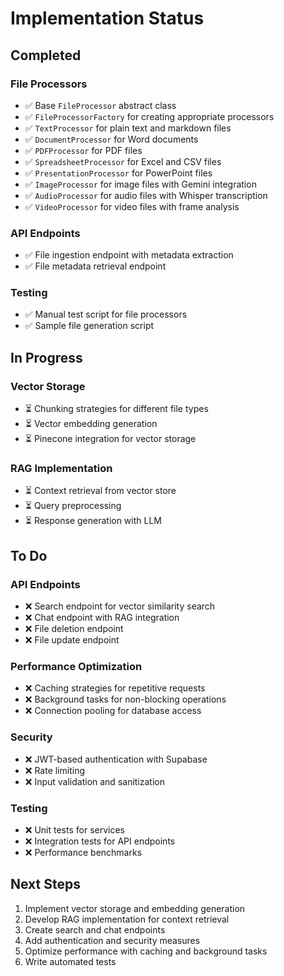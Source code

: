 # Implementation Status

## Completed

### File Processors

- ✅ Base `FileProcessor` abstract class
- ✅ `FileProcessorFactory` for creating appropriate processors
- ✅ `TextProcessor` for plain text and markdown files
- ✅ `DocumentProcessor` for Word documents
- ✅ `PDFProcessor` for PDF files
- ✅ `SpreadsheetProcessor` for Excel and CSV files
- ✅ `PresentationProcessor` for PowerPoint files
- ✅ `ImageProcessor` for image files with Gemini integration
- ✅ `AudioProcessor` for audio files with Whisper transcription
- ✅ `VideoProcessor` for video files with frame analysis

### API Endpoints

- ✅ File ingestion endpoint with metadata extraction
- ✅ File metadata retrieval endpoint

### Testing

- ✅ Manual test script for file processors
- ✅ Sample file generation script

## In Progress

### Vector Storage

- ⏳ Chunking strategies for different file types
- ⏳ Vector embedding generation
- ⏳ Pinecone integration for vector storage

### RAG Implementation

- ⏳ Context retrieval from vector store
- ⏳ Query preprocessing
- ⏳ Response generation with LLM

## To Do

### API Endpoints

- ❌ Search endpoint for vector similarity search
- ❌ Chat endpoint with RAG integration
- ❌ File deletion endpoint
- ❌ File update endpoint

### Performance Optimization

- ❌ Caching strategies for repetitive requests
- ❌ Background tasks for non-blocking operations
- ❌ Connection pooling for database access

### Security

- ❌ JWT-based authentication with Supabase
- ❌ Rate limiting
- ❌ Input validation and sanitization

### Testing

- ❌ Unit tests for services
- ❌ Integration tests for API endpoints
- ❌ Performance benchmarks

## Next Steps

1. Implement vector storage and embedding generation
2. Develop RAG implementation for context retrieval
3. Create search and chat endpoints
4. Add authentication and security measures
5. Optimize performance with caching and background tasks
6. Write automated tests
